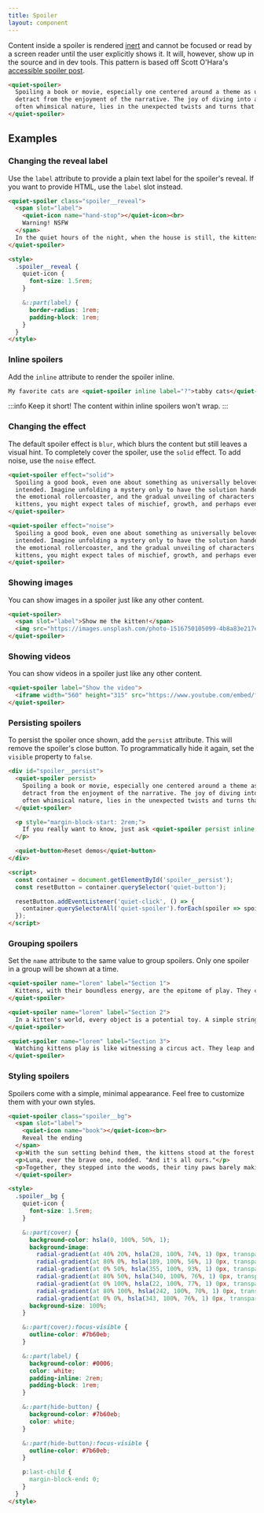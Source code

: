 ```yaml
---
title: Spoiler
layout: component
---
```


Content inside a spoiler is rendered [inert](https://developer.mozilla.org/en-US/docs/Web/HTML/Global_attributes/inert) and cannot be focused or read by a screen reader until the user explicitly shows it. It will, however, show up in the source and in dev tools. This pattern is based off Scott O'Hara's [accessible spoiler post](https://www.scottohara.me/blog/2024/08/22/spoiler.html).

```html {.example}
<quiet-spoiler>
  Spoiling a book or movie, especially one centered around a theme as universally beloved as cats, can significantly 
  detract from the enjoyment of the narrative. The joy of diving into a story about cats, with their mysterious and 
  often whimsical nature, lies in the unexpected twists and turns that mirror their unpredictable behavior.
</quiet-spoiler>
```

## Examples

### Changing the reveal label

Use the `label` attribute to provide a plain text label for the spoiler's reveal. If you want to provide HTML, use the `label` slot instead.

```html {.example}
<quiet-spoiler class="spoiler__reveal">
  <span slot="label">
    <quiet-icon name="hand-stop"></quiet-icon><br>
    Warning! NSFW
  </span>
  In the quiet hours of the night, when the house is still, the kittens decide it's time for their raucous escapades. They've discovered the laundry basket, not for napping, but for a game of 'who can make the most noise with the least amount of fabric. Tumbling into a pile of freshly washed socks, they wrestle and roll, occasionally getting their tiny claws stuck in more intimate articles of clothing, leading to a flurry of playful, albeit slightly embarrassing, attempts to free themselves. Their innocent chaos turns the bedroom into a scene that's part comedy, part mild scandal, as they inadvertently create a kitten burlesque show with every leap and pounce.
</quiet-spoiler>

<style>
  .spoiler__reveal {
    quiet-icon {
      font-size: 1.5rem;
    }

    &::part(label) {
      border-radius: 1rem;
      padding-block: 1rem;
    }
  }
</style>
```

### Inline spoilers

Add the `inline` attribute to render the spoiler inline.

```html {.example}
My favorite cats are <quiet-spoiler inline label="?">tabby cats</quiet-spoiler> and <quiet-spoiler inline label="?">flabby cats</quiet-spoiler>.
```

:::info
Keep it short! The content within inline spoilers won't wrap.
:::

### Changing the effect

The default spoiler effect is `blur`, which blurs the content but still leaves a visual hint. To completely cover the spoiler, use the `solid` effect. To add noise, use the `noise` effect.

```html {.example .flex-column}
<quiet-spoiler effect="solid">
  Spoiling a good book, even one about something as universally beloved as kittens, robs you of the journey the author 
  intended. Imagine unfolding a mystery only to have the solution handed to you at the start; the delight of discovery, 
  the emotional rollercoaster, and the gradual unveiling of characters' depths are all diminished. In a book about 
  kittens, you might expect tales of mischief, growth, and perhaps even a bit of heart-warming drama.
</quiet-spoiler>

<quiet-spoiler effect="noise">
  Spoiling a good book, even one about something as universally beloved as kittens, robs you of the journey the author 
  intended. Imagine unfolding a mystery only to have the solution handed to you at the start; the delight of discovery, 
  the emotional rollercoaster, and the gradual unveiling of characters' depths are all diminished. In a book about 
  kittens, you might expect tales of mischief, growth, and perhaps even a bit of heart-warming drama.
</quiet-spoiler>
```

### Showing images

You can show images in a spoiler just like any other content.

```html {.example}
<quiet-spoiler>
  <span slot="label">Show me the kitten!</span>
  <img src="https://images.unsplash.com/photo-1516750105099-4b8a83e217ee?q=80&w=1000&auto=format&fit=crop&ixlib=rb-4.0.3&ixid=M3wxMjA3fDB8MHxwaG90by1wYWdlfHx8fGVufDB8fHx8fA%3D%3D" alt="A kitten plays with toys">
</quiet-spoiler>
```

### Showing videos

You can show videos in a spoiler just like any other content.

```html {.example}
<quiet-spoiler label="Show the video">
  <iframe width="560" height="315" src="https://www.youtube.com/embed/fOd16PT1S7A?si=J8Z5QmCZvUhZ4r1M" title="YouTube video player" frameborder="0" allow="accelerometer; autoplay; clipboard-write; encrypted-media; gyroscope; picture-in-picture; web-share" referrerpolicy="strict-origin-when-cross-origin" allowfullscreen style="margin-block-end: 0;"></iframe>
</quiet-spoiler>
```

### Persisting spoilers

To persist the spoiler once shown, add the `persist` attribute. This will remove the spoiler's close button. To programmatically hide it again, set the `visible` property to `false`.

```html {.example}
<div id="spoiler__persist">
  <quiet-spoiler persist>
    Spoiling a book or movie, especially one centered around a theme as universally beloved as cats, can significantly 
    detract from the enjoyment of the narrative. The joy of diving into a story about cats, with their mysterious and 
    often whimsical nature, lies in the unexpected twists and turns that mirror their unpredictable behavior.
  </quiet-spoiler>

  <p style="margin-block-start: 2rem;">
    If you really want to know, just ask <quiet-spoiler persist inline label="?">the gray cat!</quiet-spoiler>
  </p>

  <quiet-button>Reset demos</quiet-button>
</div>

<script>
  const container = document.getElementById('spoiler__persist');
  const resetButton = container.querySelector('quiet-button');

  resetButton.addEventListener('quiet-click', () => {
    container.querySelectorAll('quiet-spoiler').forEach(spoiler => spoiler.visible = false);
  });
</script>
```

### Grouping spoilers

Set the `name` attribute to the same value to group spoilers. Only one spoiler in a group will be shown at a time.

```html {.example .flex-column}
<quiet-spoiler name="lorem" label="Section 1">
  Kittens, with their boundless energy, are the epitome of play. They chase after anything that moves, honing their hunting skills through endless games. Their playful tumbles not only entertain but also strengthen bonds with their human families.
</quiet-spoiler>

<quiet-spoiler name="lorem" label="Section 2">
  In a kitten's world, every object is a potential toy. A simple string or a feather can become a dragon to chase or a bird to catch. This playfulness is essential for their development, teaching them skills they'll need as adults.
</quiet-spoiler>

<quiet-spoiler name="lorem" label="Section 3">
  Watching kittens play is like witnessing a circus act. They leap and tumble with a grace that belies their tiny size, turning every moment into a spectacle of joy. Their antics remind us to find joy in the simplest of things.
</quiet-spoiler>
```

### Styling spoilers

Spoilers come with a simple, minimal appearance. Feel free to customize them with your own styles.

```html {.example}
<quiet-spoiler class="spoiler__bg">
  <span slot="label">
    <quiet-icon name="book"></quiet-icon><br>
    Reveal the ending
  </span>
  <p>With the sun setting behind them, the kittens stood at the forest's edge. Smudge, the wise gray tabby, looked at his siblings. "We've seen the world," he meowed softly.</p>
  <p>Luna, ever the brave one, nodded. "And it's all ours."</p>
  <p>Together, they stepped into the woods, their tiny paws barely making a sound. The forest, dark and full of whispers, welcomed them. As night fell, their eyes gleamed like stars, leading them into the unknown, where every shadow held a new tale. And so, their adventure continued, into the heart of the wild, forever chasing the next horizon.</p>
  </quiet-spoiler>

<style>
  .spoiler__bg {
    quiet-icon {
      font-size: 1.5rem;
    }

    &::part(cover) {
      background-color: hsla(0, 100%, 50%, 1);
      background-image:
        radial-gradient(at 40% 20%, hsla(28, 100%, 74%, 1) 0px, transparent 50%),
        radial-gradient(at 80% 0%, hsla(189, 100%, 56%, 1) 0px, transparent 50%),
        radial-gradient(at 0% 50%, hsla(355, 100%, 93%, 1) 0px, transparent 50%),
        radial-gradient(at 80% 50%, hsla(340, 100%, 76%, 1) 0px, transparent 50%),
        radial-gradient(at 0% 100%, hsla(22, 100%, 77%, 1) 0px, transparent 50%),
        radial-gradient(at 80% 100%, hsla(242, 100%, 70%, 1) 0px, transparent 50%),
        radial-gradient(at 0% 0%, hsla(343, 100%, 76%, 1) 0px, transparent 50%);
      background-size: 100%;
    }

    &::part(cover):focus-visible {
      outline-color: #7b60eb;
    }

    &::part(label) {
      background-color: #0006;
      color: white;
      padding-inline: 2rem;
      padding-block: 1rem;
    }

    &::part(hide-button) {
      background-color: #7b60eb;
      color: white;
    }

    &::part(hide-button):focus-visible {
      outline-color: #7b60eb;
    }

    p:last-child {
      margin-block-end: 0;
    }
  }
</style>
```